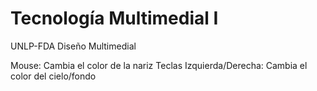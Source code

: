 # Tecnología Multimedial I
UNLP-FDA Diseño Multimedial

Mouse: Cambia el color de la nariz
Teclas Izquierda/Derecha: Cambia el color del cielo/fondo 



